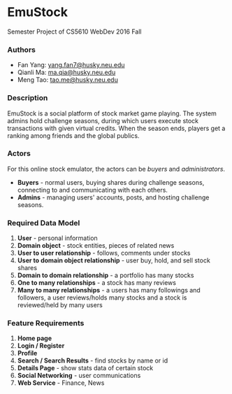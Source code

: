 # EmuStock
Semester Project of CS5610 WebDev 2016 Fall   

### Authors
* Fan Yang: yang.fan7@husky.neu.edu 
* Qianli Ma: ma.qia@husky.neu.edu
* Meng Tao: tao.me@husky.neu.edu

### Description
EmuStock is a social platform of stock market game playing. The system admins hold challenge seasons, during which users execute stock transactions with given virtual credits. When the season ends, players get a ranking among friends and the global publics.

### Actors
For this online stock emulator, the actors can be *buyers* and *administrators*.  
* **Buyers** - normal users, buying shares during challenge seasons, connecting to and communicating with each others.
* **Admins** - managing users' accounts, posts, and hosting challenge seasons.

### Required Data Model
1. **User** - personal information 
2. **Domain object** - stock entities, pieces of related news
3. **User to user relationship** - follows, comments under stocks 
4. **User to domain object relationship** - user buy, hold, and sell stock shares
5. **Domain to domain relationship** - a portfolio has many stocks 
6. **One to many relationships** - a stock has many reviews
7. **Many to many relationships** - a users has many followings and followers, a user reviews/holds many stocks and a stock is reviewed/held by many users

### Feature Requirements
1. **Home page**
2. **Login / Register**
3. **Profile**
4. **Search / Search Results** - find stocks by name or id
5. **Details Page** - show stats data of certain stock
6. **Social Networking** - user communications
7. **Web Service** - Finance, News
